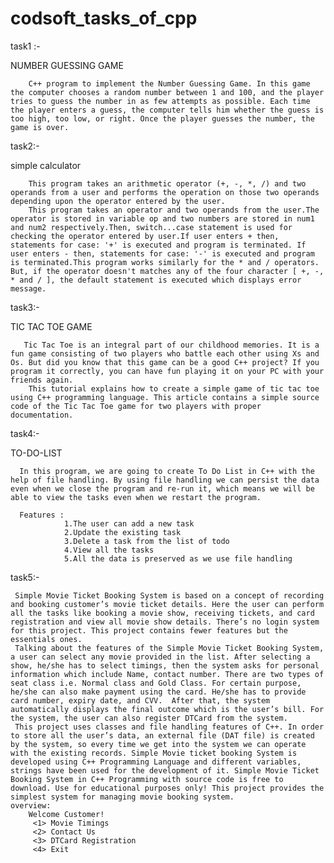 # codsoft_tasks_of_cpp

task1 :-

NUMBER GUESSING GAME

        C++ program to implement the Number Guessing Game. In this game the computer chooses a random number between 1 and 100, and the player tries to guess the number in as few attempts as possible. Each time the player enters a guess, the computer tells him whether the guess is too high, too low, or right. Once the player guesses the number, the game is over. 


task2:-

simple calculator

        This program takes an arithmetic operator (+, -, *, /) and two operands from a user and performs the operation on those two operands depending upon the operator entered by the user.
        This program takes an operator and two operands from the user.The operator is stored in variable op and two numbers are stored in num1 and num2 respectively.Then, switch...case statement is used for checking the operator entered by user.If user enters + then, statements for case: '+' is executed and program is terminated. If user enters - then, statements for case: '-' is executed and program is terminated.This program works similarly for the * and / operators. But, if the operator doesn't matches any of the four character [ +, -, * and / ], the default statement is executed which displays error message.


task3:-

TIC TAC TOE GAME

       Tic Tac Toe is an integral part of our childhood memories. It is a fun game consisting of two players who battle each other using Xs and Os. But did you know that this game can be a good C++ project? If you program it correctly, you can have fun playing it on your PC with your friends again.
        This tutorial explains how to create a simple game of tic tac toe using C++ programming language. This article contains a simple source code of the Tic Tac Toe game for two players with proper documentation.


task4:-

TO-DO-LIST

      In this program, we are going to create To Do List in C++ with the help of file handling. By using file handling we can persist the data even when we close the program and re-run it, which means we will be able to view the tasks even when we restart the program.

      Features :
                1.The user can add a new task
                2.Update the existing task
                3.Delete a task from the list of todo
                4.View all the tasks
                5.All the data is preserved as we use file handling


task5:-

     Simple Movie Ticket Booking System is based on a concept of recording and booking customer’s movie ticket details. Here the user can perform all the tasks like booking a movie show, receiving tickets, and card registration and view all movie show details. There’s no login system for this project. This project contains fewer features but the essentials ones.
     Talking about the features of the Simple Movie Ticket Booking System, a user can select any movie provided in the list. After selecting a show, he/she has to select timings, then the system asks for personal information which include Name, contact number. There are two types of seat class i.e. Normal class and Gold Class. For certain purpose, he/she can also make payment using the card. He/she has to provide card number, expiry date, and CVV.  After that, the system automatically displays the final outcome which is the user’s bill. For the system, the user can also register DTCard from the system.
     This project uses classes and file handling features of C++. In order to store all the user’s data, an external file (DAT file) is created by the system, so every time we get into the system we can operate with the existing records. Simple Movie ticket booking System is developed using C++ Programming Language and different variables, strings have been used for the development of it. Simple Movie Ticket Booking System in C++ Programming with source code is free to download. Use for educational purposes only! This project provides the simplest system for managing movie booking system.
    overview:
        Welcome Customer!
         <1> Movie Timings
         <2> Contact Us
         <3> DTCard Registration
         <4> Exit












